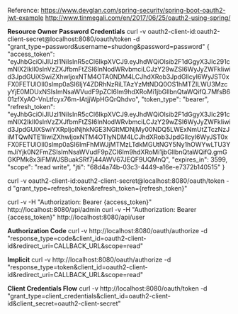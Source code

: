 Reference:
https://www.devglan.com/spring-security/spring-boot-oauth2-jwt-example
http://www.tinmegali.com/en/2017/06/25/oauth2-using-spring/

**Resource Owner Password Credentials**
curl -v oauth2-client-id:oauth2-client-secret@localhost:8080/oauth/token -d "grant_type=password&username=shudong&password=password"
{
    "access_token": "eyJhbGciOiJIUzI1NiIsInR5cCI6IkpXVCJ9.eyJhdWQiOlsib2F1dGgyX3Jlc291cmNlX2lkIl0sInVzZXJfbmFtZSI6InNodWRvbmciLCJzY29wZSI6WyJyZWFkIiwid3JpdGUiXSwiZXhwIjoxNTM4OTA0NDM4LCJhdXRob3JpdGllcyI6WyJST0xFX0FETUlOIl0sImp0aSI6IjY4ZDRhNzRiLTAzYzMtNDQ0OS1hMTZlLWU3MzcyYjE0MDUxNSIsImNsaWVudF9pZCI6Im9hdXRoMi1jbGllbnQtaWQifQ.7MfsB601zfXyAO-VnLtfcyx76m-IAtjjWpHGQrQhdvo",
    "token_type": "bearer",
    "refresh_token": "eyJhbGciOiJIUzI1NiIsInR5cCI6IkpXVCJ9.eyJhdWQiOlsib2F1dGgyX3Jlc291cmNlX2lkIl0sInVzZXJfbmFtZSI6InNodWRvbmciLCJzY29wZSI6WyJyZWFkIiwid3JpdGUiXSwiYXRpIjoiNjhkNGE3NGItMDNjMy00NDQ5LWExNmUtZTczNzJiMTQwNTE1IiwiZXhwIjoxNTM4OTIyNDM4LCJhdXRob3JpdGllcyI6WyJST0xFX0FETUlOIl0sImp0aSI6ImFhMWJjMTMzLTdkMGUtNGY5Ny1hOWYwLTU3YmJiYjk0N2FmZSIsImNsaWVudF9pZCI6Im9hdXRoMi1jbGllbnQtaWQifQ.gmGGKPMk8x3iFMWJSBuakSRf7j44AWV67JEQF9UQMnQ",
    "expires_in": 3599,
    "scope": "read write",
    "jti": "68d4a74b-03c3-4449-a16e-e7372b140515"
}

curl -v oauth2-client-id:oauth2-client-secret@localhost:8080/oauth/token -d "grant_type=refresh_token&refresh_token={refresh_token}"

curl -v -H "Authorization: Bearer {access_token}" http://localhost:8080/api/admin
curl -v -H "Authorization: Bearer {access_token}" http://localhost:8080/api/user

**Authorization Code**
curl -v http://localhost:8080/oauth/authorize -d "response_type=code&client_id=oauth2-client-id&redirect_uri=CALLBACK_URL&scope=read"

**Implicit**
curl -v http://localhost:8080/oauth/authorize -d "response_type=token&client_id=oauth2-client-id&redirect_uri=CALLBACK_URL&scope=read"

**Client Credentials Flow**
curl -v http://localhost:8080/oauth/token -d "grant_type=client_credentials&client_id=oauth2-client-id&client_secret=oauth2-client-secret"